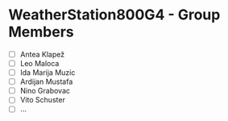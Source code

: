 # WeatherStation800G4 - Group Members

- [ ] Antea Klapež
- [ ] Leo Maloca
- [ ] Ida Marija Muzic
- [ ] Ardijan Mustafa
- [ ] Nino Grabovac
- [ ] Vito Schuster
- [ ] ...